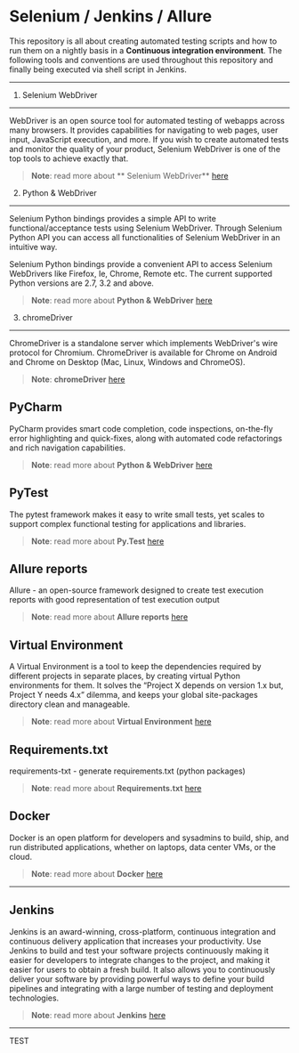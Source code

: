 Selenium / Jenkins / Allure
======================


This repository is all about creating automated testing scripts and how to                   run them on a nightly basis in a **Continuous integration environment**.  The following tools and conventions are used throughout this repository and finally being executed via shell script in Jenkins.

----------

1. Selenium WebDriver
-------------

WebDriver is an open source tool for automated testing of webapps across many browsers. It provides capabilities for navigating to web pages, user input, JavaScript execution, and more.  If you wish to create automated tests and monitor the quality of your product,  Selenium WebDriver is one of the top tools to achieve exactly that. 

> **Note**:  read more about **             Selenium WebDriver** [here](http://www.seleniumhq.org/docs/03_webdriver.jsp)

2. Python & WebDriver
-------------

Selenium Python bindings provides a simple API to write functional/acceptance tests using Selenium WebDriver. Through Selenium Python API you can access all functionalities of Selenium WebDriver in an intuitive way.

Selenium Python bindings provide a convenient API to access Selenium WebDrivers like Firefox, Ie, Chrome, Remote etc. The current supported Python versions are 2.7, 3.2 and above. 

> **Note**:  read more about **Python & WebDriver** [here](http://selenium-python.readthedocs.io/api.html)

3. chromeDriver
-------------

ChromeDriver is a standalone server which implements WebDriver's wire protocol for Chromium. ChromeDriver is available for Chrome on Android and Chrome on Desktop (Mac, Linux, Windows and ChromeOS).                            

> **Note**:  **chromeDriver** [here](https://sites.google.com/a/chromium.org/chromedriver/)

PyCharm
-------------

PyCharm provides smart code completion, code inspections, on-the-fly error highlighting and quick-fixes, along with automated code refactorings and rich navigation capabilities.

> **Note**:  read more about **Python & WebDriver** [here](http://selenium-python.readthedocs.io/api.html)

PyTest
-------------

The pytest framework makes it easy to write small tests, yet scales to support complex functional testing for applications and libraries.

> **Note**:  read more about **Py.Test** [here](http://doc.pytest.org/en/latest/)

Allure reports
-------------

Allure - an open-source framework designed to create test execution reports with good representation of test execution output

> **Note**:  read more about **Allure reports** [here](http://allure.qatools.ru/)


Virtual Environment
-------------

A Virtual Environment is a tool to keep the dependencies required by different projects in separate places, by creating virtual Python environments for them. It solves the “Project X depends on version 1.x but, Project Y needs 4.x” dilemma, and keeps your global site-packages directory clean and manageable.

> **Note**:  read more about **Virtual Environment** [here](http://docs.python-guide.org/en/latest/dev/virtualenvs/)

Requirements.txt
-------------

requirements-txt - generate requirements.txt (python packages)

> **Note**:  read more about **Requirements.txt** [here](https://pypi.python.org/pypi/requirements-txt)


Docker
-------------

Docker is an open platform for developers and sysadmins to build, ship, and run distributed applications, whether on laptops, data center VMs, or the cloud.

> **Note**:  read more about **Docker** [here](https://www.docker.com/what-docker)

----------


Jenkins
-------------

Jenkins is an award-winning, cross-platform, continuous integration and continuous delivery application that increases your productivity. Use Jenkins to build and test your software projects continuously making it easier for developers to integrate changes to the project, and making it easier for users to obtain a fresh build. It also allows you to continuously deliver your software by providing powerful ways to define your build pipelines and integrating with a large number of testing and deployment technologies.

> **Note**:  read more about **Jenkins** [here](https://wiki.jenkins-ci.org/display/JENKINS/Meet+Jenkins)

----------

TEST
